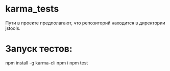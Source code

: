 # karma_tests

Пути в проекте предполагают, что репозиторий находится в директории jstools.

# Запуск тестов: 
npm install -g karma-cli 
npm i 
npm test
